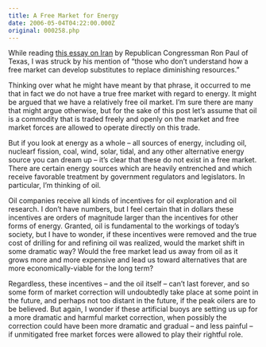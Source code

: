 ```yaml
---
title: A Free Market for Energy
date: 2006-05-04T04:22:00.000Z
original: 000258.php
---
```


While reading <a href="http://www.house.gov/paul/congrec/congrec2006/cr040506.htm">this essay on Iran</a> by Republican Congressman Ron Paul of Texas, I was struck by his mention of “those who don’t understand how a free market can develop substitutes to replace diminishing resources.”

Thinking over what he might have meant by that phrase, it occurred to me that in fact we do not have a true free market with regard to energy. It might be argued that we have a relatively free oil market. I’m sure there are many that might argue otherwise, but for the sake of this post let’s assume that oil is a commodity that is traded freely and openly on the market and free market forces are allowed to operate directly on this trade.

But if you look at energy as a whole – all sources of energy, including oil, nuclearf fission, coal, wind, solar, tidal, and any other alternative energy source you can dream up – it’s clear that these do not exist in a free market. There are certain energy sources which are heavily entrenched and which receive favorable treatment by government regulators and legislators. In particular, I’m thinking of oil.

Oil companies receive all kinds of incentives for oil exploration and oil research. I don’t have numbers, but I feel certain that in dollars these incentives are orders of magnitude larger than the incentives for other forms of energy. Granted, oil is fundamental to the workings of today’s society, but I have to wonder, if these incentives were removed and the true cost of drilling for and refining oil was realized, would the market shift in some dramatic way? Would the free market lead us away from oil as it grows more and more expensive and lead us toward alternatives that are more economically-viable for the long term?

Regardless, these incentives – and the oil itself – can’t last forever, and so some form of market correction will undoubtedly take place at some point in the future, and perhaps not too distant in the future, if the peak oilers are to be believed. But again, I wonder if these artificial buoys are setting us up for a more dramatic and harmful market correction, when possibly the correction could have been more dramatic and gradual – and less painful – if unmitigated free market forces were allowed to play their rightful role.
